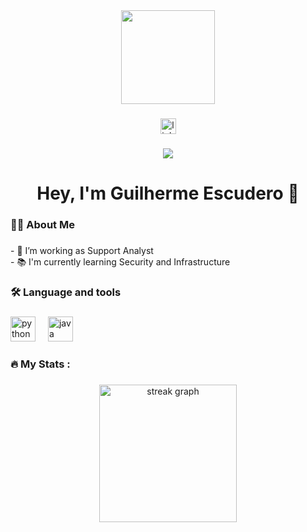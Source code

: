 <div align="center">
  <img height="150" src="https://media4.giphy.com/media/v1.Y2lkPTc5MGI3NjExY2NidWtwOTl1OTNxNHF0eWJrYjdjYm9vdWVzNDMzaDlnc3h0MHZwMiZlcD12MV9pbnRlcm5hbF9naWZfYnlfaWQmY3Q9Zw/ZVik7pBtu9dNS/giphy.gif"  />
</div>

###

<div align="center">
  <a href="https://www.linkedin.com/in/guilherme-escudero-33163a245/" target="_blank">
    <img src="https://img.shields.io/static/v1?message=LinkedIn&logo=linkedin&label=&color=0077B5&logoColor=white&labelColor=&style=for-the-badge" height="25" alt="linkedin logo"  />
  </a>
</div>

###

<div align="center">
  <img src="https://visitor-badge.laobi.icu/badge?page_id=escuderounifil.escuderounifil&"  />
</div>

###

<h1 align="center">Hey, I'm Guilherme Escudero 👋</h1>

###

<h3 align="left">👩‍💻  About Me</h3>

###

<p align="left">- 🔭 I’m working as Support Analyst<br>- 📚 I'm currently learning Security and Infrastructure</p>

###

<h3 align="left">🛠 Language and tools</h3>

###

<div align="left">
  <img src="https://cdn.jsdelivr.net/gh/devicons/devicon/icons/python/python-original.svg" height="40" alt="python logo"  />
  <img width="12" />
  <img src="https://cdn.jsdelivr.net/gh/devicons/devicon/icons/java/java-original.svg" height="40" alt="java logo"  />
  <img width="12" />

</div>

###

<h3 align="left">🔥   My Stats :</h3>

###

<div align="center">
  <img src="https://streak-stats.demolab.com?user=escuderounifil&locale=en&mode=daily&theme=dark&hide_border=false&border_radius=5&order=3" height="220" alt="streak graph"  />
</div>

###
